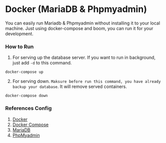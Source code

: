 # Docker (MariaDB & Phpmyadmin)

You can easily run Mariadb & Phpmyadmin without installing it to your local machine. Just using docker-compose and boom, you can run it for your development.

### How to Run

1. For serving up the database server. If you want to run in background, just add `-d` to this command.

```
docker-compose up
```

2. For serving down. `Maksure before run this command, you have already backup your database`. It will remove served containers.

```
docker-compose down
```

### References Config

1. [Docker](https://docs.docker.com/)
2. [Docker Compose](https://docs.docker.com/compose/)
3. [MariaDB](https://hub.docker.com/_/mariadb)
4. [PhpMyadmin](https://hub.docker.com/r/phpmyadmin/phpmyadmin)
